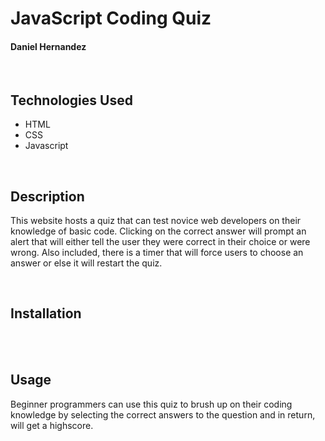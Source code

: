 # JavaScript Coding Quiz
#### Daniel Hernandez
<br>

## Technologies Used
<ul>
    <li>HTML</li>
    <li>CSS</li>
    <li>Javascript</derli>
</ul>    

<br>

## Description
This website hosts a quiz that can test novice web developers on their knowledge of basic code. Clicking on the correct answer will prompt an alert that will either tell the user they were correct in their choice or were wrong. Also included, there is a timer that will force users to choose an answer or else it will restart the quiz.

<br>


## Installation
<br>


<br>

## Usage
Beginner programmers can use this quiz to brush up on their coding knowledge by selecting the correct answers to the question and in return, will get a highscore.
<br><br><br>
